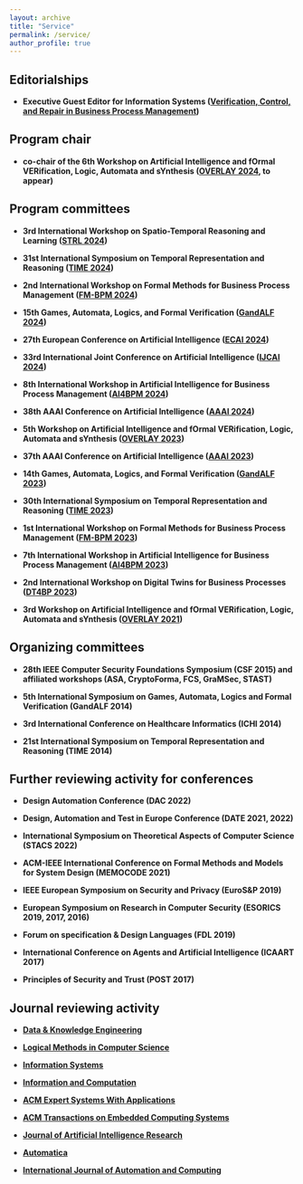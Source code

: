 ```yaml
---
layout: archive
title: "Service"
permalink: /service/
author_profile: true
---
```

## Editorialships

- **Executive Guest Editor for Information Systems ([Verification, Control, and Repair in Business Process Management](https://www.sciencedirect.com/journal/information-systems/about/call-for-papers#verification-control-and-repair-in-business-process-management))**

## Program chair

- **co-chair of the 6th Workshop on Artificial Intelligence and fOrmal VERification, Logic, Automata and sYnthesis ([OVERLAY 2024](https://overlay.uniud.it/workshop/2024/), to appear)**


## Program committees

- **3rd International Workshop on Spatio-Temporal Reasoning and Learning ([STRL 2024](https://www.lirmm.fr/strl2024))**

- **31st International Symposium on Temporal Representation and Reasoning ([TIME 2024](https://www.lirmm.fr/time2024/))**

- **2nd International Workshop on Formal Methods for Business Process Management ([FM-BPM 2024](https://fm-bpm2024.github.io))**

- **15th Games, Automata, Logics, and Formal Verification ([GandALF 2024](https://scool24.github.io/GandALF/))**

- **27th European Conference on Artificial Intelligence ([ECAI 2024](https://www.ecai2024.eu))**

- **33rd International Joint Conference on Artificial Intelligence ([IJCAI 2024](https://ijcai24.org))**

- **8th International Workshop in Artificial Intelligence for Business Process Management ([AI4BPM 2024](https://sites.google.com/unitn.it/ai4bpm-2024))**

- **38th AAAI Conference on Artificial Intelligence ([AAAI 2024](https://aaai.org/aaai-conference/))**

- **5th Workshop on Artificial Intelligence and fOrmal VERification, Logic, Automata and sYnthesis ([OVERLAY 2023](https://overlay.uniud.it/workshop/2023/))**

- **37th AAAI Conference on Artificial Intelligence ([AAAI 2023](https://aaai-23.aaai.org))**

- **14th Games, Automata, Logics, and Formal Verification ([GandALF 2023](https://gandalf23.uniud.it))**

- **30th International Symposium on Temporal Representation and Reasoning ([TIME 2023](https://cer.iit.demokritos.gr/events/time23/))**

- **1st International Workshop on Formal Methods for Business Process Management ([FM-BPM 2023](https://fm-bpm2023.github.io))**

- **7th International Workshop in Artificial Intelligence for Business Process Management ([AI4BPM 2023](https://sites.google.com/unitn.it/ai4bpm-2023))**

- **2nd International Workshop on Digital Twins for Business Processes ([DT4BP 2023](https://pros.unicam.it/dt4bp2023/))**

- **3rd Workshop on Artificial Intelligence and fOrmal VERification, Logic, Automata and sYnthesis ([OVERLAY 2021](https://overlay.uniud.it/workshop/2021/))**


## Organizing committees

- **28th IEEE Computer Security Foundations Symposium (CSF 2015) and affiliated workshops (ASA, CryptoForma, FCS, GraMSec, STAST)**

- **5th International Symposium on Games, Automata, Logics and Formal Verification (GandALF 2014)**

- **3rd International Conference on Healthcare Informatics (ICHI 2014)**

- **21st International Symposium on Temporal Representation and Reasoning (TIME 2014)**

## Further reviewing activity for conferences

- **Design Automation Conference (DAC 2022)**

- **Design, Automation and Test in Europe Conference (DATE 2021, 2022)**

- **International Symposium on Theoretical Aspects of Computer Science (STACS 2022)**

- **ACM-IEEE International Conference on Formal Methods and Models for System Design (MEMOCODE 2021)**

- **IEEE European Symposium on Security and Privacy (EuroS&P 2019)**

- **European Symposium on Research in Computer Security (ESORICS 2019, 2017, 2016)**

- **Forum on specification & Design Languages (FDL 2019)**

- **International Conference on Agents and Artificial Intelligence (ICAART 2017)**

- **Principles of Security and Trust (POST 2017)**

## Journal reviewing activity

- **[Data & Knowledge Engineering](https://www.sciencedirect.com/journal/data-and-knowledge-engineering)**

- **[Logical Methods in Computer Science](https://lmcs.episciences.org)**

- **[Information Systems](https://www.sciencedirect.com/journal/information-systems)**

- **[Information and Computation](https://www.sciencedirect.com/journal/information-and-computation)**

- **[ACM Expert Systems With Applications](https://www.sciencedirect.com/journal/expert-systems-with-applications)**

- **[ACM Transactions on Embedded Computing Systems](https://dl.acm.org/journal/tecs)**

- **[Journal of Artificial Intelligence Research](https://www.jair.org/index.php/jair)**

- **[Automatica](https://www.sciencedirect.com/journal/automatica)**

- **[International Journal of Automation and Computing](http://www.ijac.net)**

